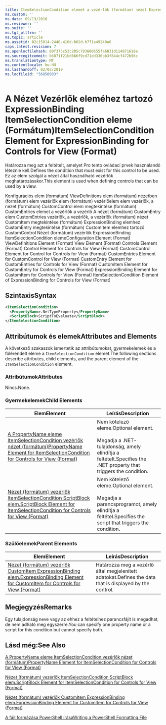 ```yaml
---
title: ItemSelectionCondition elemet a vezérlők (formátum) nézet ExpressionBinding |} A Microsoft Docs
ms.custom: ''
ms.date: 09/13/2016
ms.reviewer: ''
ms.suite: ''
ms.tgt_pltfrm: ''
ms.topic: article
ms.assetid: 82c15014-2440-410d-b02d-b7f1a49240a0
caps.latest.revision: 7
ms.openlocfilehash: 80f375c53c205c793600655fa6031d114871618e
ms.sourcegitcommit: b6871f21bd666f9cd71dd336bb3f844cf472b56c
ms.translationtype: MT
ms.contentlocale: hu-HU
ms.lasthandoff: 02/03/2019
ms.locfileid: "56850903"
---
```

# <a name="itemselectioncondition-element-for-expressionbinding-for-controls-for-view-format"></a><span data-ttu-id="f29c0-102">A Nézet Vezérlők eleméhez tartozó ExpressionBinding ItemSelectionCondition eleme (Formátum)</span><span class="sxs-lookup"><span data-stu-id="f29c0-102">ItemSelectionCondition Element for ExpressionBinding for Controls for View (Format)</span></span>

<span data-ttu-id="f29c0-103">Határozza meg azt a feltételt, amelyet Pro tento ovládací prvek használandó léteznie kell.</span><span class="sxs-lookup"><span data-stu-id="f29c0-103">Defines the condition that must exist for this control to be used.</span></span> <span data-ttu-id="f29c0-104">Ez az elem szolgál a nézet által használható vezérlők meghatározásakor.</span><span class="sxs-lookup"><span data-stu-id="f29c0-104">This element is used when defining controls that can be used by a view.</span></span>

<span data-ttu-id="f29c0-105">Konfigurációs elem (formátum) ViewDefinitions elem (formátum) nézetben (formátum) elem vezérlők elem (formátum) vezérlőelem elem vezérlők, a nézet (formátum) CustomControl elem megtekintése (formátum) CustomEntries elemet a vezérlők a vezérlő A nézet (formátum) CustomEntry elem CustomEntries vezérlők, a vezérlők, a vezérlők (formátum) nézet CustomItem megtekintése (formátum) ExpressionBinding elemhez CustomEntry megtekintése (formátum) CustomItem elemhez tartozó CustomControl Nézet (formátum) vezérlők ExpressionBinding ItemSelectionCondition eleme</span><span class="sxs-lookup"><span data-stu-id="f29c0-105">Configuration Element (Format) ViewDefinitions Element (Format) View Element (Format) Controls Element (Format) Control Element for Controls for View (Format) CustomControl Element for Control for Controls for View (Format) CustomEntries Element for CustomControl for View (Format) CustomEntry Element for CustomEntries for Controls for View (Format) CustomItem Element for CustomEntry for Controls for View (Format) ExpressionBinding Element for CustomItem for Controls for View (Format) ItemSelectionCondition Element of ExpressionBinding for Controls for View (Format)</span></span>

## <a name="syntax"></a><span data-ttu-id="f29c0-106">Szintaxis</span><span class="sxs-lookup"><span data-stu-id="f29c0-106">Syntax</span></span>

```xml
<ItemSelectionCondition>
  <PropertyName>.NetTypeProperty</PropertyName>
  <ScriptBlock>ScriptToEvaluate</ScriptBlock>
</ItemSelectionCondition>
```

## <a name="attributes-and-elements"></a><span data-ttu-id="f29c0-107">Attribútumok és elemek</span><span class="sxs-lookup"><span data-stu-id="f29c0-107">Attributes and Elements</span></span>

<span data-ttu-id="f29c0-108">A következő szakaszok ismertetik az attribútumokat, gyermekelemek és a fölérendelt eleme a `ItemSelectionCondition` elemet.</span><span class="sxs-lookup"><span data-stu-id="f29c0-108">The following sections describe attributes, child elements, and the parent element of the `ItemSelectionCondition` element.</span></span>

### <a name="attributes"></a><span data-ttu-id="f29c0-109">Attribútumok</span><span class="sxs-lookup"><span data-stu-id="f29c0-109">Attributes</span></span>

<span data-ttu-id="f29c0-110">Nincs.</span><span class="sxs-lookup"><span data-stu-id="f29c0-110">None.</span></span>

### <a name="child-elements"></a><span data-ttu-id="f29c0-111">Gyermekelemek</span><span class="sxs-lookup"><span data-stu-id="f29c0-111">Child Elements</span></span>

|<span data-ttu-id="f29c0-112">Elem</span><span class="sxs-lookup"><span data-stu-id="f29c0-112">Element</span></span>|<span data-ttu-id="f29c0-113">Leírás</span><span class="sxs-lookup"><span data-stu-id="f29c0-113">Description</span></span>|
|-------------|-----------------|
|[<span data-ttu-id="f29c0-114">A PropertyName eleme ItemSelectionCondition vezérlők nézet (formátum)</span><span class="sxs-lookup"><span data-stu-id="f29c0-114">PropertyName Element for ItemSelectionCondition for Controls for View (Format)</span></span>](./propertyname-element-for-itemselectioncondition-for-controls-for-view-format.md)|<span data-ttu-id="f29c0-115">Nem kötelező eleme.</span><span class="sxs-lookup"><span data-stu-id="f29c0-115">Optional element.</span></span><br /><br /> <span data-ttu-id="f29c0-116">Megadja a .NET-tulajdonság, amely elindítja a feltételt.</span><span class="sxs-lookup"><span data-stu-id="f29c0-116">Specifies the .NET property that triggers the condition.</span></span>|
|[<span data-ttu-id="f29c0-117">Nézet (formátum) vezérlők ItemSelectionCondition ScriptBlock elem.</span><span class="sxs-lookup"><span data-stu-id="f29c0-117">ScriptBlock Element for ItemSelectionCondition for Controls for View (Format)</span></span>](./scriptblock-element-for-itemselectioncondition-for-controls-for-view-format.md)|<span data-ttu-id="f29c0-118">Nem kötelező eleme.</span><span class="sxs-lookup"><span data-stu-id="f29c0-118">Optional element.</span></span><br /><br /> <span data-ttu-id="f29c0-119">Megadja a parancsprogramot, amely elindítja a feltétel.</span><span class="sxs-lookup"><span data-stu-id="f29c0-119">Specifies the script that triggers the condition.</span></span>|

### <a name="parent-elements"></a><span data-ttu-id="f29c0-120">Szülőelemek</span><span class="sxs-lookup"><span data-stu-id="f29c0-120">Parent Elements</span></span>

|<span data-ttu-id="f29c0-121">Elem</span><span class="sxs-lookup"><span data-stu-id="f29c0-121">Element</span></span>|<span data-ttu-id="f29c0-122">Leírás</span><span class="sxs-lookup"><span data-stu-id="f29c0-122">Description</span></span>|
|-------------|-----------------|
|[<span data-ttu-id="f29c0-123">Nézet (formátum) vezérlők CustomItem ExpressionBinding elem.</span><span class="sxs-lookup"><span data-stu-id="f29c0-123">ExpressionBinding Element for CustomItem for Controls for View (Format)</span></span>](./expressionbinding-element-for-customitem-for-controls-for-view-format.md)|<span data-ttu-id="f29c0-124">Határozza meg a vezérlő által megjelenített adatokat.</span><span class="sxs-lookup"><span data-stu-id="f29c0-124">Defines the data that is displayed by the control.</span></span>|

## <a name="remarks"></a><span data-ttu-id="f29c0-125">Megjegyzés</span><span class="sxs-lookup"><span data-stu-id="f29c0-125">Remarks</span></span>

<span data-ttu-id="f29c0-126">Egy tulajdonság neve vagy az ehhez a feltételhez parancsfájlt is megadhat, de nem adható meg egyszerre.</span><span class="sxs-lookup"><span data-stu-id="f29c0-126">You can specify one property name or a script for this condition but cannot specify both.</span></span>

## <a name="see-also"></a><span data-ttu-id="f29c0-127">Lásd még:</span><span class="sxs-lookup"><span data-stu-id="f29c0-127">See Also</span></span>

[<span data-ttu-id="f29c0-128">A PropertyName eleme ItemSelectionCondition vezérlők nézet (formátum)</span><span class="sxs-lookup"><span data-stu-id="f29c0-128">PropertyName Element for ItemSelectionCondition for Controls for View (Format)</span></span>](./propertyname-element-for-itemselectioncondition-for-controls-for-view-format.md)

[<span data-ttu-id="f29c0-129">Nézet (formátum) vezérlők ItemSelectionCondition ScriptBlock elem.</span><span class="sxs-lookup"><span data-stu-id="f29c0-129">ScriptBlock Element for ItemSelectionCondition for Controls for View (Format)</span></span>](./scriptblock-element-for-itemselectioncondition-for-controls-for-view-format.md)

[<span data-ttu-id="f29c0-130">Nézet (formátum) vezérlők CustomItem ExpressionBinding elem.</span><span class="sxs-lookup"><span data-stu-id="f29c0-130">ExpressionBinding Element for CustomItem for Controls for View (Format)</span></span>](./expressionbinding-element-for-customitem-for-controls-for-view-format.md)

[<span data-ttu-id="f29c0-131">A fájl formázása PowerShell írása</span><span class="sxs-lookup"><span data-stu-id="f29c0-131">Writing a PowerShell Formatting File</span></span>](./writing-a-powershell-formatting-file.md)
